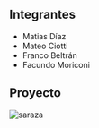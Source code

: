 ## Integrantes
- Matias Díaz
- Mateo Ciotti
- Franco Beltrán
- Facundo Moriconi



## Proyecto

![saraza](\imgs\sd.PNG)
